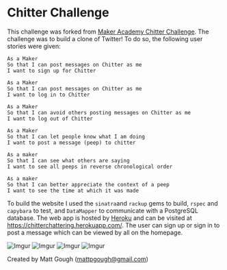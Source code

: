 Chitter Challenge
=================

This challenge was forked from [Maker Academy Chitter Challenge](https://github.com/makersacademy/chitter-challenge). The challenge was to build a clone of Twitter! To do so, the following user stories were given:

```
As a Maker
So that I can post messages on Chitter as me
I want to sign up for Chitter

As a Maker
So that I can post messages on Chitter as me
I want to log in to Chitter

As a Maker
So that I can avoid others posting messages on Chitter as me
I want to log out of Chitter

As a Maker
So that I can let people know what I am doing  
I want to post a message (peep) to chitter

As a maker
So that I can see what others are saying  
I want to see all peeps in reverse chronological order

As a maker
So that I can better appreciate the context of a peep
I want to see the time at which it was made

```
To build the website I used the ```sinatra```and ```rackup``` gems to build, ```rspec``` and ```capybara``` to test, and ```DataMapper``` to communicate with a PostgreSQL database. The web app is hosted by [Heroku](https://www.heroku.com/) and can be visited at https://chitterchattering.herokuapp.com/. The user can sign up or sign in to post a message which can be viewed by all on the homepage.

![Imgur](http://i.imgur.com/1YVsv3D.png)
![Imgur](http://i.imgur.com/1YVsv3D.png)
![Imgur](http://i.imgur.com/wPkLXrA.png)
![Imgur](http://i.imgur.com/QjU86BW.png)


Created by Matt Gough (mattpgough@gmail.com)
